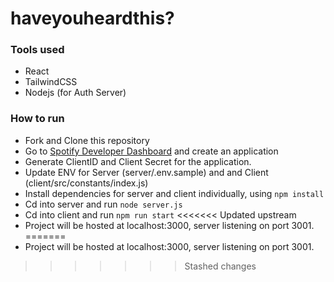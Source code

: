 
<h1 text="center">haveyouheardthis?</h1>

### Tools used

- React
- TailwindCSS
- Nodejs (for Auth Server) 

### How to run

- Fork and Clone this repository
- Go to [Spotify Developer Dashboard](/developer.spotify.com/dashboard/applications) and create an application
- Generate ClientID and Client Secret for the application.
- Update ENV for Server (server/.env.sample) and and Client (client/src/constants/index.js)
- Install dependencies for server and client individually, using `npm install`
- Cd into server and run `node server.js`
- Cd into client and run `npm run start`
<<<<<<< Updated upstream
- Project will be hosted at localhost:3000, server listening on port 3001.
=======
- Project will be hosted at localhost:3000, server listening on port 3001.
>>>>>>> Stashed changes
